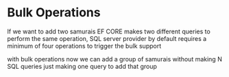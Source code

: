 # Bulk Operations

If we want to add two samurais EF CORE makes two different queries to perform the same operation, SQL server provider by default requires a minimum of four operations to trigger the bulk support 

with bulk operations now we can add a group of samurais without making N SQL queries just making one query to add that group 

